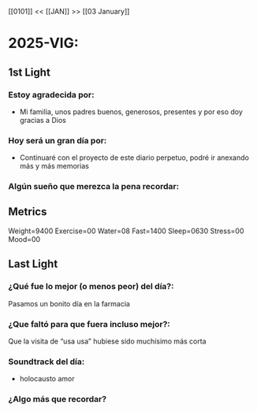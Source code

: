 [[0101]] << [[JAN]] >> [[03 January]]

# 2025-VIG:
## 1st Light
### Estoy agradecida por: 
* Mi familia, unos padres buenos, generosos, presentes y por eso doy gracias a Dios
### Hoy será un gran día por:
- Continuaré con el proyecto de este diario perpetuo, podré ir anexando más y más memorias
### Algún sueño que merezca la pena recordar:

## Metrics
Weight=9400
Exercise=00
Water=08
Fast=1400
Sleep=0630
Stress=00
Mood=00

## Last Light
### ¿Qué fue lo mejor (o menos peor) del día?:
Pasamos un bonito día en la farmacia 

### ¿Que faltó para que fuera incluso mejor?:
Que la visita de “usa usa” hubiese sido muchísimo más corta

### Soundtrack del día:
- holocausto amor 

### ¿Algo más que recordar?
